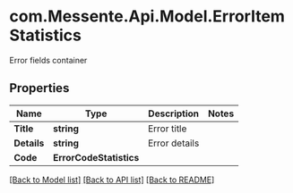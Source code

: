 # com.Messente.Api.Model.ErrorItemStatistics
Error fields container

## Properties

Name | Type | Description | Notes
------------ | ------------- | ------------- | -------------
**Title** | **string** | Error title | 
**Details** | **string** | Error details | 
**Code** | **ErrorCodeStatistics** |  | 

[[Back to Model list]](../README.md#documentation-for-models) [[Back to API list]](../README.md#documentation-for-api-endpoints) [[Back to README]](../README.md)


